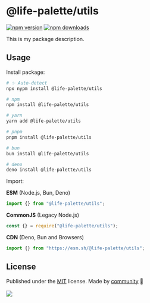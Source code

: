 # @life-palette/utils

<!-- automd:badges color=yellow -->

[![npm version](https://img.shields.io/npm/v/@life-palette/utils?color=yellow)](https://npmjs.com/package/@life-palette/utils)
[![npm downloads](https://img.shields.io/npm/dm/@life-palette/utils?color=yellow)](https://npm.chart.dev/@life-palette/utils)

<!-- /automd -->

This is my package description.

## Usage

Install package:

<!-- automd:pm-install -->

```sh
# ✨ Auto-detect
npx nypm install @life-palette/utils

# npm
npm install @life-palette/utils

# yarn
yarn add @life-palette/utils

# pnpm
pnpm install @life-palette/utils

# bun
bun install @life-palette/utils

# deno
deno install @life-palette/utils
```

<!-- /automd -->

Import:

<!-- automd:jsimport cjs cdn name="pkg" -->

**ESM** (Node.js, Bun, Deno)

```js
import {} from "@life-palette/utils";
```

**CommonJS** (Legacy Node.js)

```js
const {} = require("@life-palette/utils");
```

**CDN** (Deno, Bun and Browsers)

```js
import {} from "https://esm.sh/@life-palette/utils";
```


## License

<!-- automd:contributors license=MIT -->

Published under the [MIT](https://github.com/IceyWu/life-palette-utils/blob/main/LICENSE) license.
Made by [community](https://github.com/IceyWu/life-palette-utils/graphs/contributors) 💛
<br><br>
<a href="https://github.com/IceyWu/life-palette-utils/graphs/contributors">
<img src="https://contrib.rocks/image?repo=IceyWu/life-palette-utils" />
</a>

